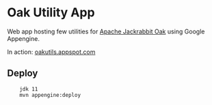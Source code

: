 Oak Utility App
===============

Web app hosting few utilities for [Apache Jackrabbit Oak][1] using Google Appengine.

In action: [oakutils.appspot.com](http://oakutils.appspot.com)

[1]: http://jackrabbit.apache.org/oak

## Deploy

        jdk 11
        mvn appengine:deploy
